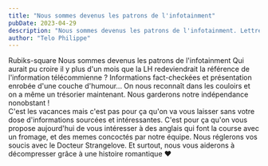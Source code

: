 ```yaml
---
title: "Nous sommes devenus les patrons de l'infotainment"
pubDate: 2023-04-29
description: "Nous sommes devenus les patrons de l'infotainment. Lettre Hebdomadaire n°5"
author: "Telo Philippe"
---
```



Rubiks-square
Nous sommes devenus les patrons de l'infotainment
Qui aurait pu croire il y plus d'un mois que la LH redeviendrait la référence de l'information télécommienne ? Informations fact-checkées et présentation enrobée d'une couche d'humour... On nous reconnaît dans les couloirs et on a même un trésorier maintenant. Nous garderons notre indépendance nonobstant !  
C'est les vacances mais c'est pas pour ça qu'on va vous laisser sans votre dose d'informations sourcées et intéressantes. C'est pour ça qu'on vous propose aujourd'hui de vous intéresser à des anglais qui font la course avec un fromage, et des memes concoctés par notre équipe. Nous réglerons vos soucis avec le Docteur Strangelove. Et surtout, nous vous aiderons à décompresser grâce à une histoire romantique ❤️